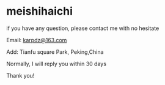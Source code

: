 # meishihaichi

if you have any question, please contact me with no hesitate


Email: karpdz@163.com


Add: Tianfu square Park, Peking,China


Normally, I will reply you within 30 days


Thank you!
